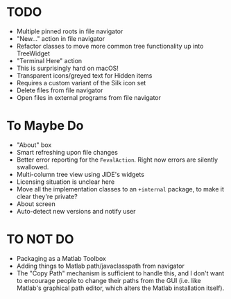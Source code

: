 TODO
=============

* Multiple pinned roots in file navigator
* "New..." action in file navigator
* Refactor classes to move more common tree functionality up into TreeWidget
* "Terminal Here" action
 * This is surprisingly hard on macOS!
* Transparent icons/greyed text for Hidden items
 * Requires a custom variant of the Silk icon set
* Delete files from file navigator
* Open files in external programs from file navigator

# To Maybe Do

* "About" box
* Smart refreshing upon file changes
* Better error reporting for the `FevalAction`. Right now errors are silently swallowed.
* Multi-column tree view using JIDE's widgets
 * Licensing situation is unclear here
* Move all the implementation classes to an `+internal` package, to make it clear they're private?
* About screen
* Auto-detect new versions and notify user

# TO NOT DO

* Packaging as a Matlab Toolbox
* Adding things to Matlab path/javaclasspath from navigator
 * The "Copy Path" mechanism is sufficient to handle this, and I don't want to encourage people to change their paths from the GUI (i.e. like Matlab's graphical path editor, which alters the Matlab installation itself).
